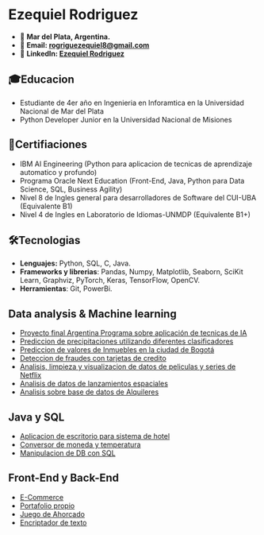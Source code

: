 # Ezequiel Rodriguez 

* 📌 **Mar del Plata, Argentina.**
* 📩 **Email: rogriguezequiel8@gmail.com**
* 🔵 **LinkedIn: [Ezequiel Rodriguez](https://www.linkedin.com/in/ezequiel-rodriguez-8b0a4923b/)**

## 🎓Educacion
* Estudiante de 4er año en Ingenieria en Inforamtica en la Universidad Nacional de Mar del Plata
* Python Developer Junior en la Universidad Nacional de Misiones

## 📃Certifiaciones
* IBM AI Engineering (Python para aplicacion de tecnicas de aprendizaje automatico y profundo)
* Programa Oracle Next Education (Front-End, Java, Python para Data Science, SQL, Business Agility)
* Nivel 8 de Ingles general para desarrolladores de Software del CUI-UBA (Equivalente B1)
* Nivel 4 de Ingles en Laboratorio de Idiomas-UNMDP (Equivalente B1+) 

## 🛠Tecnologias
* **Lenguajes:** Python, SQL, C, Java.
* **Frameworks y librerias**: Pandas, Numpy, Matplotlib, Seaborn, SciKit Learn, Graphviz, PyTorch, Keras, TensorFlow, OpenCV.
* **Herramientas**: Git, PowerBi.

## Data analysis & Machine learning

* [Proyecto final Argentina Programa sobre aplicación de tecnicas de IA](https://github.com/rodriquiel/Trabajo_Final_IA)
* [Prediccion de precipitaciones utilizando diferentes clasificadores](https://github.com/rodriquiel/Prediccion_Lluvia/tree/main)
* [Prediccion de valores de Inmuebles en la ciudad de Bogotá](https://github.com/rodriquiel/Inmersion_Datos)
* [Deteccion de fraudes con tarjetas de credito](https://github.com/rodriquiel/DeteccionFraudeTarjetas/tree/main)
* [Analisis, limpieza y visualizacion de datos de peliculas y series de Netflix](https://github.com/rodriquiel/NetflixDataAnalysis/tree/main)
* [Analisis de datos de lanzamientos espaciales](https://github.com/rodriquiel/LaunchesDataAnalysis/tree/main)
* [Analisis sobre base de datos de Alquileres](https://github.com/rodriquiel/Analisis_DB_Alquileres)


## Java y SQL

* [Aplicacion de escritorio para sistema de hotel](https://github.com/rodriquiel/Sisitema-Hotel-Java)
* [Conversor de moneda y temperatura](https://github.com/rodriquiel/Conversor-de-Moneda)
* [Manipulacion de DB con SQL](https://github.com/rodriquiel/manipulacion_datos_SQL)


## Front-End y Back-End

* [E-Commerce](https://github.com/rodriquiel/ECommerceAlura)
* [Portafolio propio](https://github.com/rodriquiel/portafolio)
* [Juego de Ahorcado](https://github.com/rodriquiel/JuegoAhorcadoAlura)
* [Encriptador de texto](https://github.com/rodriquiel/EncriptadorDeTexto)



<!--
**rodriquiel/rodriquiel** is a ✨ _special_ ✨ repository because its `README.md` (this file) appears on your GitHub profile.

Here are some ideas to get you started:

- 🔭 I’m currently working on ...
- 🌱 I’m currently learning ...
- 👯 I’m looking to collaborate on ...
- 🤔 I’m looking for help with ...
- 💬 Ask me about ...
- 📫 How to reach me: ...
- 😄 Pronouns: ...
- ⚡ Fun fact: ...
-->
